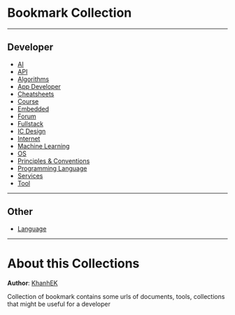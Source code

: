 # Bookmark Collection

---

## Developer

- [AI](./AI/readme.md)
- [API](./API/readme.md)
- [Algorithms](./Algorithms/readme.md)
- [App Developer](./AppDeveloper/readme.md)
- [Cheatsheets](./Cheatsheets/readme.md)
- [Course](./Course/readme.md)
- [Embedded](./Embedded/readme.md)
- [Forum](./Forum/readme.md)
- [Fullstack](./Fullstack/readme.md)
- [IC Design](./ICDesign/readme.md)
- [Internet](./Internet/readme.md)
- [Machine Learning](./MachineLearning/readme.md)
- [OS](./OS/readme.md)
- [Principles & Conventions](./Principles_Conventions/readme.md)
- [Programming Language](./ProgrammingLanguage/readme.md)
- [Services](./Services/readme.md)
- [Tool](./Tool/readme.md)

---

## Other

- [Language](./Language/readme.md)

---

# About this Collections

**Author**: [KhanhEK](https://github.com/KhanhEK2846)

Collection of bookmark contains some urls of documents, tools, collections that might be useful for a developer
